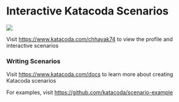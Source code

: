 # Interactive Katacoda Scenarios

[![](http://shields.katacoda.com/katacoda/chhayak74/count.svg)](https://www.katacoda.com/chhayak74 "Get your profile on Katacoda.com")

Visit https://www.katacoda.com/chhayak74 to view the profile and interactive scenarios

### Writing Scenarios
Visit https://www.katacoda.com/docs to learn more about creating Katacoda scenarios

For examples, visit https://github.com/katacoda/scenario-example
